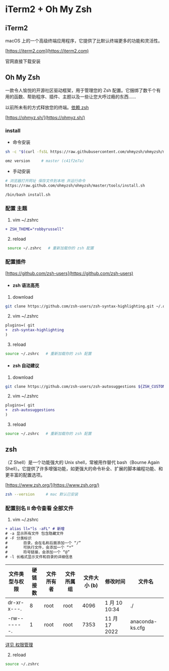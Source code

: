 # iTerm2 + Oh My Zsh

## iTerm2

macOS 上的一个高级终端应用程序，它提供了比默认终端更多的功能和灵活性。

[https://iterm2.com](https://iterm2.com)

官网直接下载安装

## Oh My Zsh

一款令人愉悦的开源社区驱动框架，用于管理您的 Zsh 配置。它捆绑了数千个有用的函数、帮助程序、插件、主题以及一些让您大呼过瘾的东西……

以前所未有的方式释放您的终端。[依赖 zsh](#zsh)

[https://ohmyz.sh/](https://ohmyz.sh/)

### install

- 命令安装

```bash
sh -c "$(curl -fsSL https://raw.githubusercontent.com/ohmyzsh/ohmyzsh/master/tools/install.sh)"

omz version     # master (c41f2e7a)
```

- 手动安装

```bash
# 浏览器打开网址 保存文件到本地 并运行命令
https://raw.github.com/ohmyzsh/ohmyzsh/master/tools/install.sh

/bin/bash install.sh
```

### 配置 主题

1. vim ~/.zshrc

```diff
+ ZSH_THEME="robbyrussell"
```

2. reload

```bash
 source ~/.zshrc   # 重新加载你的 zsh 配置
```

### 配置插件

[https://github.com/zsh-users](https://github.com/zsh-users)

- #### zsh 语法高亮

1. download

```bash
git clone https://github.com/zsh-users/zsh-syntax-highlighting.git ~/.oh-my-zsh/custom/plugins/zsh-syntax-highlighting
```

2. vim ~/.zshrc

```diff
plugins=( git
+  zsh-syntax-highlighting
)
```

3. reload

```bash
source ~/.zshrc   # 重新加载你的 zsh 配置
```

- #### zsh 自动建议

1. download

```bash
git clone https://github.com/zsh-users/zsh-autosuggestions ${ZSH_CUSTOM:-~/.oh-my-zsh/custom}/plugins/zsh-autosuggestions
```

2. vim ~/.zshrc

```diff
plugins=( git
+  zsh-autosuggestions
)
```

3. reload

```bash
source ~/.zshrc   # 重新加载你的 zsh 配置
```

## zsh

（Z Shell）是一个功能强大的 Unix shell，常被用作替代 bash（Bourne Again Shell）。它提供了许多增强功能，如更强大的命令补全、扩展的脚本编程功能、和更丰富的配置选项。

[https://www.zsh.org/](https://www.zsh.org/)

```bash
zsh --version     # mac 默认已安装
```

### 配置别名 ll 命令查看 全部文件

1. vim ~/.zshrc

```diff
+ alias ll="ls -aFL" # 新增
# -a 显示所有文件 包含隐藏文件
# -F 分类标识
#       目录，会在名称后面添加一个 “/”
#       可执行文件，会添加一个 “*”
#       符号链接，会添加一个 “@”
# -l 长格式显示文件和目录的详细信息
```

| 文件类型与权限 | 硬链接数 | 文件所有者 | 文件所属组 | 文件大小 (b) | 修改时间      | 文件名          |
| -------------- | -------- | ---------- | ---------- | ------------ | ------------- | --------------- |
| dr-xr-x---.    | 8        | root       | root       | 4096         | 1 月 10 10:34 | ./              |
| -rw-------.    | 1        | root       | root       | 7353         | 11 月 17 2022 | anaconda-ks.cfg |

[详见 权限管理](/src/linux/linux.md#权限管理)

2. reload

```bash
source ~/.zshrc
```
